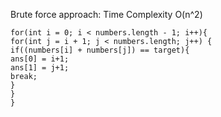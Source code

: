Brute force approach: Time Complexity O(n^2)
​
```
for(int i = 0; i < numbers.length - 1; i++){
for(int j = i + 1; j < numbers.length; j++) {
if((numbers[i] + numbers[j]) == target){
ans[0] = i+1;
ans[1] = j+1;
break;
}
}
}
```